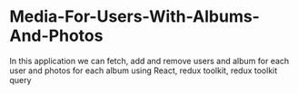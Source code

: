 # Media-For-Users-With-Albums-And-Photos
In this application we can fetch, add and remove users and album for each user and photos for each album using React, redux toolkit, redux toolkit query
